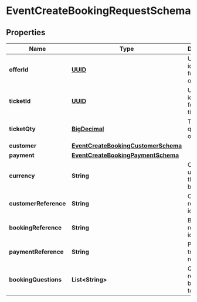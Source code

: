 # EventCreateBookingRequestSchema

## Properties
Name | Type | Description | Notes
------------ | ------------- | ------------- | -------------
**offerId** | [**UUID**](UUID.md) | Unique identifier for the offer. |  [optional]
**ticketId** | [**UUID**](UUID.md) | Unique identifier for the ticket. |  [optional]
**ticketQty** | [**BigDecimal**](BigDecimal.md) | Ticket quantity for ordering. |  [optional]
**customer** | [**EventCreateBookingCustomerSchema**](EventCreateBookingCustomerSchema.md) |  |  [optional]
**payment** | [**EventCreateBookingPaymentSchema**](EventCreateBookingPaymentSchema.md) |  |  [optional]
**currency** | **String** | Currency used for the booking. |  [optional]
**customerReference** | **String** | Customer reference identifier. |  [optional]
**bookingReference** | **String** | Booking reference identifier. |  [optional]
**paymentReference** | **String** | Payment transaction reference. |  [optional]
**bookingQuestions** | **List&lt;String&gt;** | Questions related to booking the tour variant. |  [optional]
